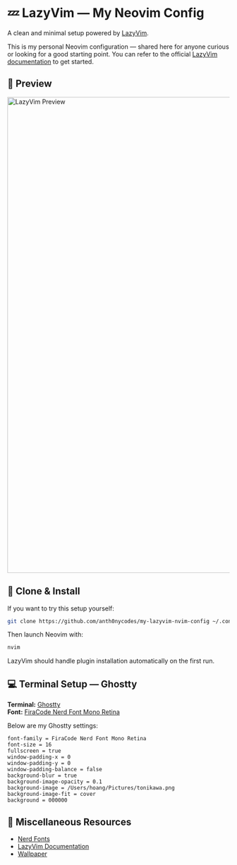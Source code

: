# 💤 LazyVim — My Neovim Config

A clean and minimal setup powered by [LazyVim](https://github.com/LazyVim/LazyVim).

This is my personal Neovim configuration — shared here for anyone curious or looking for a good starting point. You can refer to the official [LazyVim documentation](https://lazyvim.github.io/installation) to get started.

## 📸 Preview

<img width="1920" height="1080" alt="LazyVim Preview" src="https://github.com/user-attachments/assets/d040c64e-afd5-40c9-80ac-a65d16984fe5" />

## 🚀 Clone & Install

If you want to try this setup yourself:
```zsh
git clone https://github.com/anth0nycodes/my-lazyvim-nvim-config ~/.config/nvim
```
Then launch Neovim with:
```zsh
nvim
```
LazyVim should handle plugin installation automatically on the first run.

## 💻 Terminal Setup — Ghostty

**Terminal:** [Ghostty](https://ghostty.org/)  
**Font:** [FiraCode Nerd Font Mono Retina](https://www.nerdfonts.com/font-downloads)

Below are my Ghostty settings:

```
font-family = FiraCode Nerd Font Mono Retina
font-size = 16
fullscreen = true
window-padding-x = 0
window-padding-y = 0
window-padding-balance = false
background-blur = true
background-image-opacity = 0.1
background-image = /Users/hoang/Pictures/tonikawa.png
background-image-fit = cover
background = 000000
```

## 🧰 Miscellaneous Resources
- [Nerd Fonts](https://www.nerdfonts.com/font-downloads)
- [LazyVim Documentation](https://www.lazyvim.org/)
- [Wallpaper](https://wallpapercave.com/w/wp7678278)
